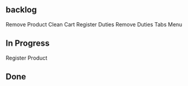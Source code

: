 ## backlog

Remove Product
Clean Cart
Register Duties
Remove Duties
Tabs Menu

## In Progress

Register Product

## Done